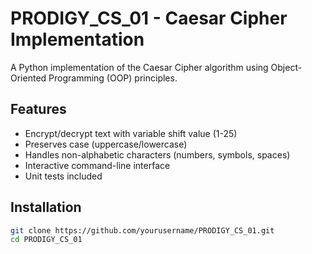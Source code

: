 # PRODIGY_CS_01 - Caesar Cipher Implementation

A Python implementation of the Caesar Cipher algorithm using Object-Oriented Programming (OOP) principles.

## Features
- Encrypt/decrypt text with variable shift value (1-25)
- Preserves case (uppercase/lowercase)
- Handles non-alphabetic characters (numbers, symbols, spaces)
- Interactive command-line interface
- Unit tests included

## Installation
```bash
git clone https://github.com/yourusername/PRODIGY_CS_01.git
cd PRODIGY_CS_01
